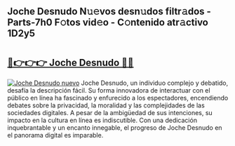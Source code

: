 ## Joche Desnudo N𝚞𝚎vos desn𝚞dos filtr𝚊dos - Parts-7h0 F𝚘tos vid𝚎o - C𝚘ntenido atr𝚊ctivo 1D2y5

# <h2><a href="http://mbbahs.tromn.icu/?c=Joche+Desnudo">🔗👉👉👉 Joche Desnudo 🔗🔗</a></h2>

[![Joche Desnudo nuevo](https://i.imgur.com/pEAQMta.gif)](http://mbbahs.tromn.icu/?c=Joche+Desnudo)
Joche Desnudo, un individuo complejo y debatido, desafía la descripción fácil. Su forma innovadora de interactuar con el público en línea ha fascinado y enfurecido a los espectadores, encendiendo debates sobre la privacidad, la moralidad y las complejidades de las sociedades digitales. A pesar de la ambigüedad de sus intenciones, su impacto en la cultura en línea es indiscutible. Con una dedicación inquebrantable y un encanto innegable, el progreso de Joche Desnudo en el panorama digital es imparable.
